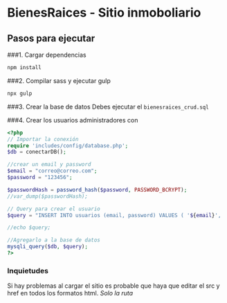 # BienesRaices - Sitio inmoboliario

## Pasos para ejecutar

###1. Cargar dependencias
```bash
npm install
```
###2. Compilar sass y ejecutar gulp
```bash
npx gulp
```
###3. Crear la base de datos
Debes ejecutar el `bienesraices_crud.sql`

###4. Crear los usuarios administradores con 
```php
<?php
// Importar la conexión
require 'includes/config/database.php';
$db = conectarDB();

//crear un email y password
$email = "correo@correo.com";
$password = "123456";

$passwordHash = password_hash($password, PASSWORD_BCRYPT);
//var_dump($passwordHash);

// Query para crear el usuario
$query = "INSERT INTO usuarios (email, password) VALUES ( '${email}', '${passwordHash}' )";

//echo $query;

//Agregarlo a la base de datos
mysqli_query($db, $query);
?>
```
### Inquietudes
Si hay problemas al cargar el sitio es probable que haya que editar el src y href en todos los formatos html. *Solo la ruta*